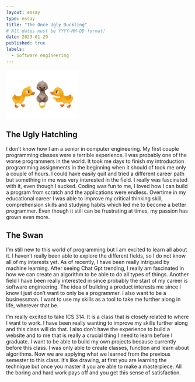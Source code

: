 ```yaml
---
layout: essay
type: essay
title: "The Once Ugly Duckling"
# All dates must be YYYY-MM-DD format!
date: 2023-01-29
published: true
labels:
  - Software engineering
---
```


<img width="200px" class="rounded float-start pe-4" src="../img/uglyHatchling.jpg">

## **The Ugly Hatchling**
I don’t know how I am a senior in computer engineering. My first couple programming classes were a terrible experience. I was probably one of the worse programmers in the world. It took me days to finish my introduction programming assignments in the beginning when it should of took me only a couple of hours. I could have easily quit and tried a different career path but something in me was very interested in the field. I really was fascinated with it, even though I sucked. Coding was fun to me, I loved how I can build a program from scratch and the applications were endless. Overtime in my educational career I was able to improve my critical thinking skill, comprehension skills and studying habits which led me to become a better programmer.  Even though it still can be frustrating at times, my passion has grown even more. 
## **The Swan**
I’m still new to this world of programming but I am excited to learn all about it. I haven’t really been able to explore the different fields, so I do not know all of my interests yet. As of recently, I have been really intrigued by machine learning. After seeing Chat Gpt trending, I really am fascinated in how we can create an algorithm to be able to do all types of things. Another field I have been really interested in since probably the start of my career is software engineering. The idea of building a product interests me since I know I just don’t want to only be a programmer. I also want to be a businessman. I want to use my skills as a tool to take me further along in life, wherever that be. 

I’m really excited to take ICS 314. It is a class that is closely related to where I want to work. I have been really wanting to improve my skills further along and this class will do that. I also don’t have the experience to build a website and to me that is really a crucial thing I need to learn before I graduate. I want to be able to build my own projects because currently before this class. I was only able to create classes, function and learn about algorithms.  Now we are applying what we learned from the previous semester to this class. It‘s like drawing, at first you are learning  the technique but once you master it you are able to make a masterpiece. All the boring and hard work pays off and you get this sense of satisfaction.
